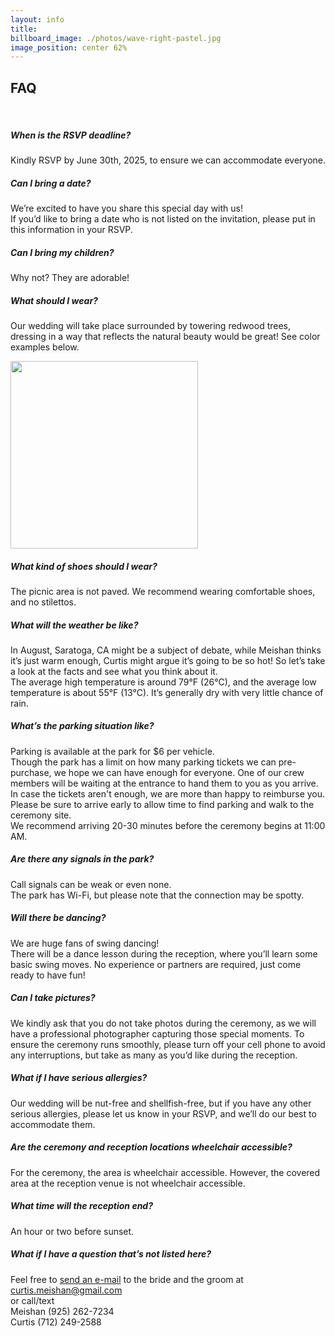 ```yaml
---
layout: info
title: 
billboard_image: ./photos/wave-right-pastel.jpg
image_position: center 62%
---
```

## FAQ  
<br>

##### When is the RSVP deadline?
Kindly RSVP by June 30th, 2025, to ensure we can accommodate everyone.

##### Can I bring a date?
We’re excited to have you share this special day with us!  
If you’d like to
bring a date who is not listed on the invitation, please put in this
information in your RSVP.


##### Can I bring my children?
Why not? They are adorable!

##### What should I wear?
Our wedding will take place surrounded by towering redwood trees, dressing in a
way that reflects the natural beauty would be great! See color examples below.  

<img src="{{ site.baseurl }}/assets/redwood-national-park.jpeg" style="width:300px;"/> 

##### What kind of shoes should I wear?
The picnic area is not paved. We recommend wearing comfortable shoes, and no stilettos.

##### What will the weather be like?
In August, Saratoga, CA might be a subject of debate, while Meishan thinks it’s
just warm enough, Curtis might argue it’s going to be so hot! So let’s take a look
at the facts and see what you think about it.  
The average high temperature is
around 79°F (26°C), and the average low temperature is about 55°F (13°C). It’s
generally dry with very little chance of rain. 

##### What’s the parking situation like?
Parking is available at the park for $6 per vehicle.  
Though the park has a limit on how many parking tickets we can pre-purchase, we hope we can have enough for everyone. 
One of our crew members will be waiting at the entrance to
hand them to you as you arrive.  
In case the tickets aren't enough, we are more than happy to reimburse you.  
Please be sure to arrive early to allow time to find parking and walk to the ceremony site.  
We recommend arriving 20-30 minutes before the ceremony begins at 11:00 AM.

##### Are there any signals in the park?
Call signals can be weak or even none.  
The park has Wi-Fi, but please note that
the connection may be spotty.

##### Will there be dancing?
We are huge fans of swing dancing!  
There will be a dance lesson during the
reception, where you’ll learn some basic swing moves. No experience or partners
are required,  just come ready to have fun!  

##### Can I take pictures?
We kindly ask that you do not take photos during the ceremony, as we will have
a professional photographer capturing those special moments. To ensure the
ceremony runs smoothly, please turn off your cell phone to avoid any
interruptions, but take as many as you’d like during the reception.

##### What if I have serious allergies?
Our wedding will be nut-free and shellfish-free, but if you have any other serious allergies, please let us know in your RSVP, and we’ll do our best to
accommodate them.

##### Are the ceremony and reception locations wheelchair accessible?
For the ceremony, the area is wheelchair accessible. However, the covered area
at the reception venue is not wheelchair accessible.

##### What time will the reception end?
An hour or two before sunset.

##### What if I have a question that’s not listed here?
Feel free to <a href="mailto:curtis.meishan@gmail.com">send an e-mail</a> to the bride and the groom at  
<a href="mailto: curtis.meishan@gmail.com">curtis.meishan@gmail.com</a>  
or call/text  
Meishan (925) 262-7234  
Curtis (712) 249-2588  
